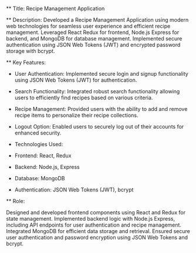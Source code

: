 ** Title: Recipe Management Application

** Description:
Developed a Recipe Management Application using modern web technologies for seamless user experience and efficient recipe management. Leveraged React Redux for frontend, Node.js Express for backend, and MongoDB for database management. Implemented secure authentication using JSON Web Tokens (JWT) and encrypted password storage with bcrypt.

** Key Features:

- User Authentication: Implemented secure login and signup functionality using JSON Web Tokens (JWT) for authentication.
- Search Functionality: Integrated robust search functionality allowing users to efficiently find recipes based on various criteria.
- Recipe Management: Provided users with the ability to add and remove recipe items to personalize their recipe collections.
- Logout Option: Enabled users to securely log out of their accounts for enhanced security.
- Technologies Used:

- Frontend: React, Redux
- Backend: Node.js, Express
- Database: MongoDB
- Authentication: JSON Web Tokens (JWT), bcrypt
  
** Role:

Designed and developed frontend components using React and Redux for state management.
Implemented backend logic with Node.js Express, including API endpoints for user authentication and recipe management.
Integrated MongoDB for efficient data storage and retrieval.
Ensured secure user authentication and password encryption using JSON Web Tokens and bcrypt.

